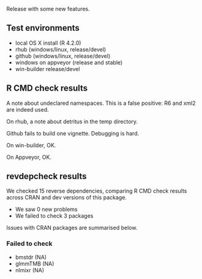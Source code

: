 
Release with some new features.

## Test environments

* local OS X install (R 4.2.0)
* rhub (windows/linux, release/devel)
* github (windows/linux, release/devel)
* windows on appveyor (release and stable)
* win-builder release/devel


## R CMD check results

A note about undeclared namespaces. This is a false positive: R6 and
xml2 are indeed used.

On rhub, a note about detritus in the temp directory.

Github fails to build one vignette. Debugging is hard.

On win-builder, OK.

On Appveyor, OK.

## revdepcheck results

We checked 15 reverse dependencies, comparing R CMD check results across CRAN 
and dev versions of this package.

 * We saw 0 new problems
 * We failed to check 3 packages

Issues with CRAN packages are summarised below.

### Failed to check

* bmstdr  (NA)
* glmmTMB (NA)
* nlmixr  (NA)
